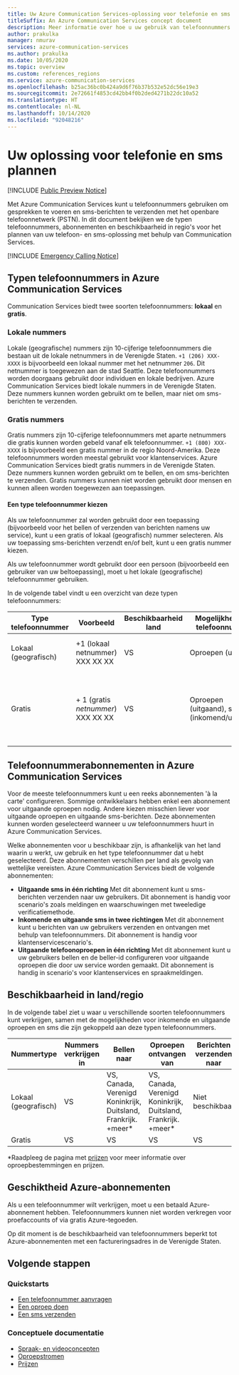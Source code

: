 ```yaml
---
title: Uw Azure Communication Services-oplossing voor telefonie en sms plannen
titleSuffix: An Azure Communication Services concept document
description: Meer informatie over hoe u uw gebruik van telefoonnummers en telefonie effectief kunt plannen.
author: prakulka
manager: nmurav
services: azure-communication-services
ms.author: prakulka
ms.date: 10/05/2020
ms.topic: overview
ms.custom: references_regions
ms.service: azure-communication-services
ms.openlocfilehash: b25ac36bc0b424a9d6f76b37b532e52dc56e19e3
ms.sourcegitcommit: 2e72661f4853cd42bb4f0b2ded4271b22dc10a52
ms.translationtype: HT
ms.contentlocale: nl-NL
ms.lasthandoff: 10/14/2020
ms.locfileid: "92048216"
---
```

# <a name="plan-your-telephony-and-sms-solution"></a>Uw oplossing voor telefonie en sms plannen

[!INCLUDE [Public Preview Notice](../../includes/public-preview-include.md)]


Met Azure Communication Services kunt u telefoonnummers gebruiken om gesprekken te voeren en sms-berichten te verzenden met het openbare telefoonnetwerk (PSTN). In dit document bekijken we de typen telefoonnummers, abonnementen en beschikbaarheid in regio's voor het plannen van uw telefoon- en sms-oplossing met behulp van Communication Services.

[!INCLUDE [Emergency Calling Notice](../../includes/emergency-calling-notice-include.md)]


## <a name="phone-number-types-in-azure-communication-services"></a>Typen telefoonnummers in Azure Communication Services
 
Communication Services biedt twee soorten telefoonnummers: **lokaal** en **gratis**. 

### <a name="local-numbers"></a>Lokale nummers
Lokale (geografische) nummers zijn 10-cijferige telefoonnummers die bestaan uit de lokale netnummers in de Verenigde Staten. `+1 (206) XXX-XXXX` is bijvoorbeeld een lokaal nummer met het netnummer `206`. Dit netnummer is toegewezen aan de stad Seattle. Deze telefoonnummers worden doorgaans gebruikt door individuen en lokale bedrijven. Azure Communication Services biedt lokale nummers in de Verenigde Staten. Deze nummers kunnen worden gebruikt om te bellen, maar niet om sms-berichten te verzenden. 

### <a name="toll-free-numbers"></a>Gratis nummers
Gratis nummers zijn 10-cijferige telefoonnummers met aparte netnummers die gratis kunnen worden gebeld vanaf elk telefoonnummer. `+1 (800) XXX-XXXX` is bijvoorbeeld een gratis nummer in de regio Noord-Amerika. Deze telefoonnummers worden meestal gebruikt voor klantenservices. Azure Communication Services biedt gratis nummers in de Verenigde Staten. Deze nummers kunnen worden gebruikt om te bellen, en om sms-berichten te verzenden. Gratis nummers kunnen niet worden gebruikt door mensen en kunnen alleen worden toegewezen aan toepassingen.

#### <a name="choosing-a-phone-number-type"></a>Een type telefoonnummer kiezen

Als uw telefoonnummer zal worden gebruikt door een toepassing (bijvoorbeeld voor het bellen of verzenden van berichten namens uw service), kunt u een gratis of lokaal (geografisch) nummer selecteren. Als uw toepassing sms-berichten verzendt en/of belt, kunt u een gratis nummer kiezen.

Als uw telefoonnummer wordt gebruikt door een persoon (bijvoorbeeld een gebruiker van uw beltoepassing), moet u het lokale (geografische) telefoonnummer gebruiken. 

In de volgende tabel vindt u een overzicht van deze typen telefoonnummers: 

| Type telefoonnummer | Voorbeeld                              | Beschikbaarheid land    | Mogelijkheid van telefoonnummer |Algemeen scenario                                                                                                     |
| ----------------- | ------------------------------------ | ----------------------- | ------------------------|------------------------------------------------------------------------------------------------------------------- |
| Lokaal (geografisch)        | +1 (lokaal netnummer) XXX XX XX  | VS                      | Oproepen (uitgaand) | Telefoonnummers toewijzen aan gebruikers in uw toepassingen  |
| Gratis         | \+ 1 (gratis *netnummer*) XXX XX XX | VS                      | Oproepen (uitgaand), sms (inkomend/uitgaand)| Het toewijzen van telefoonnummers aan IVR-systemen (Interactive Voice Response)/bots, sms-toepassingen                                        |


## <a name="phone-number-plans-in-azure-communication-services"></a>Telefoonnummerabonnementen in Azure Communication Services 

Voor de meeste telefoonnummers kunt u een reeks abonnementen 'à la carte' configureren. Sommige ontwikkelaars hebben enkel een abonnement voor uitgaande oproepen nodig. Andere kiezen misschien liever voor uitgaande oproepen en uitgaande sms-berichten. Deze abonnementen kunnen worden geselecteerd wanneer u uw telefoonnummers huurt in Azure Communication Services.

Welke abonnementen voor u beschikbaar zijn, is afhankelijk van het land waarin u werkt, uw gebruik en het type telefoonnummer dat u hebt geselecteerd. Deze abonnementen verschillen per land als gevolg van wettelijke vereisten. Azure Communication Services biedt de volgende abonnementen:

- **Uitgaande sms in één richting** Met dit abonnement kunt u sms-berichten verzenden naar uw gebruikers. Dit abonnement is handig voor scenario's zoals meldingen en waarschuwingen met tweeledige verificatiemethode. 
- **Inkomende en uitgaande sms in twee richtingen** Met dit abonnement kunt u berichten van uw gebruikers verzenden en ontvangen met behulp van telefoonnummers. Dit abonnement is handig voor klantenservicescenario's.
- **Uitgaande telefoonoproepen in één richting** Met dit abonnement kunt u uw gebruikers bellen en de beller-id configureren voor uitgaande oproepen die door uw service worden gemaakt. Dit abonnement is handig in scenario's voor klantenservices en spraakmeldingen.

## <a name="countryregion-availability"></a>Beschikbaarheid in land/regio

In de volgende tabel ziet u waar u verschillende soorten telefoonnummers kunt verkrijgen, samen met de mogelijkheden voor inkomende en uitgaande oproepen en sms die zijn gekoppeld aan deze typen telefoonnummers.

|Nummertype| Nummers verkrijgen in | Bellen naar                                        | Oproepen ontvangen van                                    |Berichten verzenden naar       | Berichten ontvangen van |
|-----------| ------------------ | ---------------------------------------------------  |-------------------------------------------------------|-----------------------|--------|
| Lokaal (geografisch)  | VS                 | VS, Canada, Verenigd Koninkrijk, Duitsland, Frankrijk. +meer*| VS, Canada, Verenigd Koninkrijk, Duitsland, Frankrijk. +meer* |Niet beschikbaar| Niet beschikbaar |
| Gratis | VS                 | VS                                                   | VS                                                    |VS                | VS |

*Raadpleeg de pagina met [prijzen](../pricing.md) voor meer informatie over oproepbestemmingen en prijzen.

## <a name="azure-subscriptions-eligibility"></a>Geschiktheid Azure-abonnementen

Als u een telefoonnummer wilt verkrijgen, moet u een betaald Azure-abonnement hebben. Telefoonnummers kunnen niet worden verkregen voor proefaccounts of via gratis Azure-tegoeden. 

Op dit moment is de beschikbaarheid van telefoonnummers beperkt tot Azure-abonnementen met een factureringsadres in de Verenigde Staten.

## <a name="next-steps"></a>Volgende stappen

### <a name="quickstarts"></a>Quickstarts

- [Een telefoonnummer aanvragen](../../quickstarts/telephony-sms/get-phone-number.md)
- [Een oproep doen](../../quickstarts/voice-video-calling/calling-client-samples.md)
- [Een sms verzenden](../../quickstarts/telephony-sms/send.md)

### <a name="conceptual-documentation"></a>Conceptuele documentatie

- [Spraak- en videoconcepten](../voice-video-calling/about-call-types.md)
- [Oproepstromen](../call-flows.md)
- [Prijzen](../pricing.md)
